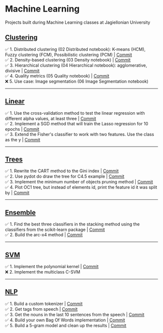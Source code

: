# Machine Learning

Projects built during Machine Learning classes at Jagiellonian University

## [Clustering](https://github.com/michalzuch/machine-learning/blob/main/Clustering/07%20Exercises.ipynb)

✅ 1. Distributed clustering (02 Distributed notebook): K-means (HCM), Fuzzy clustering (FCM), Possibilistic clustering (PCM) | [Commit](https://github.com/michalzuch/machine-learning/commit/f9fa7e2495111eae0e3465aa317d162ccc1f48b5)  
✅ 2. Density-based clustering (03 Density notebook) | [Commit](https://github.com/michalzuch/machine-learning/commit/9a9aa9bed6c8a4216a6b2a9dd9a5666df51fa9e1)  
✅ 3. Hierarchical clustering (04 Hierarchical notebook): agglomerative, divisive | [Commit](https://github.com/michalzuch/machine-learning/commit/e937a478379ddd456da603f749ec744bae9ab032)  
✅ 4. Quality metrics (05 Quality notebook) | [Commit](https://github.com/michalzuch/machine-learning/commit/04915f599e84e49c9cdd13cea586ff2bfc5c6b9c)  
❌ 5. Use case: Image segmentation (06 Image Segmentation notebook)

---

## [Linear](https://github.com/michalzuch/machine-learning/blob/main/Linear/04%20Exercises.ipynb)

✅ 1. Use the cross-validation method to test the linear regression with different alpha values, at least three | [Commit](https://github.com/michalzuch/machine-learning/commit/a07cb13d0e9803b2530cccd210c4f09d5d1b972e)  
✅ 2. Implement a SGD method that will train the Lasso regression for 10 epochs | [Commit](https://github.com/michalzuch/machine-learning/commit/862b4f4bf72e64dfc792bdbb1381d482c8b4a0ba)  
✅ 3. Extend the Fisher's classifier to work with two features. Use the class as the y | [Commit](https://github.com/michalzuch/machine-learning/commit/2433ad27cf4b647136fbdd6f73926cd162c54f0e)

---

## [Trees](https://github.com/michalzuch/machine-learning/blob/main/Trees/05%20Exercises.ipynb)

✅ 1. Rewrite the CART method to the Gini index | [Commit](https://github.com/michalzuch/machine-learning/commit/a8485142891c750d91b1c1d36f58aceaf62f59ae)  
✅ 2. Use pydot do draw the tree for C4.5 example | [Commit](https://github.com/michalzuch/machine-learning/commit/00c4e0db5a5ce6f68cef74fec9243aab80393f44)  
✅ 3. Implement the minimum number of objects pruning method | [Commit](https://github.com/michalzuch/machine-learning/commit/056764dcbf2a931721ff214d47293a4f4bf26de5)  
✅ 4. Plot OC1 tree, but instead of elements id, print the feature id it was split by | [Commit](https://github.com/michalzuch/machine-learning/commit/58e3d95b039a1146fe83bd17e5c6dc459417c17f)

---

## [Ensemble](https://github.com/michalzuch/machine-learning/blob/main/Ensemble/05%20Exercises.ipynb)

✅ 1. Find the best three classifiers in the stacking method using the classifiers from the scikit-learn package | [Commit](https://github.com/michalzuch/machine-learning/commit/e30323b793203346b5b102ff950b8f82e3f11c69)  
✅ 2. Build the arc-x4 method | [Commit](https://github.com/michalzuch/machine-learning/commit/ec422b630aac094fa895ca3c70cabb647929911b)

---

## [SVM](https://github.com/michalzuch/machine-learning/blob/main/SVM/04%20Exercises.ipynb)

✅ 1. Implement the polynomial kernel | [Commit](https://github.com/michalzuch/machine-learning/commit/934df4f211b840e8e46adeea97b81a275d1d0651)  
❌ 2. Implement the multiclass C-SVM

---

## [NLP](https://github.com/michalzuch/machine-learning/blob/main/NLP/06%20Exercises.ipynb)

✅ 1. Build a custom tokenizer | [Commit](https://github.com/michalzuch/machine-learning/commit/4e1a5ae3d740b294837813843980a38a4efd17a5)  
✅ 2. Get tags from speech | [Commit](https://github.com/michalzuch/machine-learning/commit/402a2544d5652d9b0f698a607d760f40f675aef1)  
✅ 3. Get the nouns in the last 10 sentences from the speech | [Commit](https://github.com/michalzuch/machine-learning/commit/6af9f2d21522f080faf542a9145a38f48a38e09d)  
✅ 4. Build your own Bag Of Words implementation | [Commit](https://github.com/michalzuch/machine-learning/commit/5fbcabf2fb0e24490c7ad15dc7d231c0061c2421)  
✅ 5. Build a 5-gram model and clean up the results | [Commit](https://github.com/michalzuch/machine-learning/commit/11d0a2cd091375a5bea91f2290de0de17c84c1f7)
